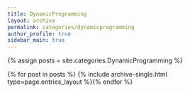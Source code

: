 ```yaml
---
title: DynamicProgramming
layout: archive
permalink: categories/dynamicprogramming
author_profile: true
sidebar_main: true
---
```




{% assign posts = site.categories.DynamicProgramming %}

{% for post in posts %} {% include archive-single.html type=page.entries_layout %}{% endfor %}
